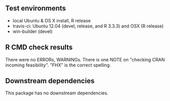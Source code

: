 ## Test environments
* local Ubuntu & OS X install, R release
* travis-ci: Ubuntu 12.04 (devel, release, and R 3.3.3) and OSX (R release)
* win-builder (devel)

## R CMD check results
There were no ERRORs, WARNINGs.
There is one NOTE on "checking CRAN incoming feasibility". "FHX" is the correct spelling.

## Downstream dependencies
This package has no downstream dependencies.
